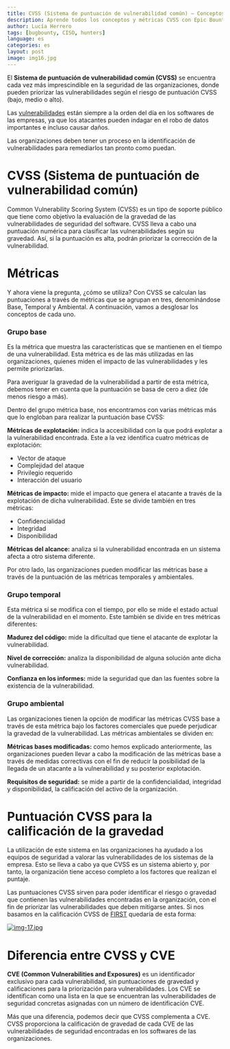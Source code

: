 ```yaml
---
title: CVSS (Sistema de puntuación de vulnerabilidad común) – Conceptos y métricas 
description: Aprende todos los conceptos y métricas CVSS con Epic Bounties.
author: Lucía Herrero
tags: [bugbounty, CISO, hunters]
language: es
categories: es
layout: post
image: img16.jpg
---
```


El <b>Sistema de puntuación de vulnerabilidad común (CVSS)</b> se encuentra cada vez más imprescindible en la seguridad de las organizaciones, donde pueden priorizar las vulnerabilidades según el riesgo de puntuación CVSS (bajo, medio o alto).  

Las <a href="https://www.epicbounties.com/es/common-ways-hacked-companies.html">vulnerabilidades</a> están siempre a la orden del día en los softwares de las empresas, ya que los atacantes pueden indagar en el robo de datos importantes e incluso causar daños.

Las organizaciones deben tener un proceso en la identificación de vulnerabilidades para remediarlos tan pronto como puedan.

# CVSS (Sistema de puntuación de vulnerabilidad común)   

Common Vulnerability Scoring System (CVSS) es un tipo de soporte público que tiene como objetivo la evaluación de la gravedad de las vulnerabilidades de seguridad del software. CVSS lleva a cabo una puntuación numérica para clasificar las vulnerabilidades según su gravedad. Así, si la puntuación es alta, podrán priorizar la corrección de la vulnerabilidad.

# Métricas

Y ahora viene la pregunta, ¿cómo se utiliza? Con CVSS se calculan las puntuaciones a través de métricas que se agrupan en tres, denominándose Base, Temporal y Ambiental. A continuación, vamos a desglosar los conceptos de cada uno.

### Grupo base

Es la métrica que muestra las características que se mantienen en el tiempo de una vulnerabilidad. Esta métrica es de las más utilizadas en las organizaciones, quienes miden el impacto de las vulnerabilidades y les permite priorizarlas. 

Para averiguar la gravedad de la vulnerabilidad a partir de esta métrica, debemos tener en cuenta que la puntuación se basa de cero a diez (de menos riesgo a más). 

Dentro del grupo métrica base, nos encontramos con varias métricas más que lo engloban para realizar la puntuación base CVSS:

<b>Métricas de explotación:</b> indica la accesibilidad con la que podrá explotar a la vulnerabilidad encontrada. Este a la vez identifica cuatro métricas de explotación:

- Vector de ataque 
- Complejidad del ataque 
- Privilegio requerido 
- Interacción del usuario 

<b>Métricas de impacto:</b> mide el impacto que genera el atacante a través de la explotación de dicha vulnerabilidad. Este se divide también en tres métricas: 

- Confidencialidad 
- Integridad 
- Disponibilidad  

<b>Métricas del alcance:</b> analiza si la vulnerabilidad encontrada en un sistema afecta a otro sistema diferente. 

Por otro lado, las organizaciones pueden modificar las métricas base a través de la puntuación de las métricas temporales y ambientales. 

### Grupo temporal

Esta métrica sí se modifica con el tiempo, por ello se mide el estado actual de la vulnerabilidad en el momento. Este también se divide en tres métricas diferentes:

<b>Madurez del código:</b> mide la dificultad que tiene el atacante de explotar la vulnerabilidad.

<b>Nivel de corrección:</b> analiza la disponibilidad de alguna solución ante dicha vulnerabilidad.

<b>Confianza en los informes:</b> mide la seguridad que dan las fuentes sobre la existencia de la vulnerabilidad.

### Grupo ambiental

Las organizaciones tienen la opción de modificar las métricas CVSS base a través de esta métrica bajo los factores comerciales que puede perjudicar la gravedad de la vulnerabilidad. Las métricas ambientales se dividen en:

<b>Métricas bases modificadas:</b> como hemos explicado anteriormente, las organizaciones pueden llevar a cabo la modificación de las métricas base a través de medidas correctivas con el fin de reducir la posibilidad de la llegada de un atacante a la vulnerabilidad y su posterior explotación. 

<b>Requisitos de seguridad:</b> se mide a partir de la confidencialidad, integridad y disponibilidad, la calificación del activo de la organización. 

# Puntuación CVSS para la calificación de la gravedad

La utilización de este sistema en las organizaciones ha ayudado a los equipos de seguridad a valorar las vulnerabilidades de los sistemas de la empresa. Esto se lleva a cabo ya que CVSS es un sistema abierto y, por tanto, la organización tiene acceso completo a los factores que realizan el puntaje.

Las puntuaciones CVSS sirven para poder identificar el riesgo o gravedad que contienen las vulnerabilidades encontradas en la organización, con el fin de priorizar las vulnerabilidades que deben mitigarse antes. Si nos basamos en la calificación CVSS de <a href="https://www.first.org/">FIRST</a> quedaría de esta forma:

[![img-17.jpg](https://i.postimg.cc/zGTnDcY7/img-17.jpg)](https://postimg.cc/Js4yPKnH)

# Diferencia entre CVSS y CVE

<b>CVE (Common Vulnerabilities and Exposures)</b> es un identificador exclusivo para cada vulnerabilidad, sin puntuaciones de gravedad y calificaciones para la priorización para vulnerabilidades. Los CVE se identifican como una lista en la que se encuentran las vulnerabilidades de seguridad concretas asignadas con un número de identificación CVE.

Más que una diferencia, podemos decir que CVSS complementa a CVE. CVSS proporciona la calificación de gravedad de cada CVE de las vulnerabilidades de seguridad encontradas en los softwares de las organizaciones.
